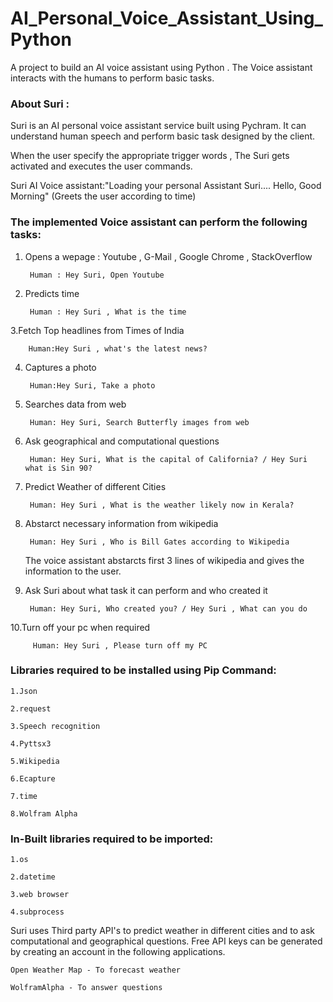 # AI_Personal_Voice_Assistant_Using_Python

A project to build an AI voice assistant using Python . The Voice assistant interacts with the humans to perform basic tasks.


### About Suri :

Suri is an AI personal voice assistant service built using Pychram. It can understand human speech and perform basic task designed by the client.

When the user specify the appropriate trigger words , The Suri gets activated and executes the user commands.


Suri AI Voice assistant:"Loading your personal Assistant Suri....
                          Hello, Good Morning" (Greets the user according to time)



### The implemented Voice assistant can perform the following tasks:


1. Opens a wepage : Youtube , G-Mail , Google Chrome , StackOverflow 
	
	
		Human : Hey Suri, Open Youtube
		
		
2. Predicts time 
	
	
		Human : Hey Suri , What is the time
		
		
3.Fetch Top headlines from Times of India
	
         
		Human:Hey Suri , what's the latest news?
		
		
4. Captures a photo
	
  		
		Human:Hey Suri, Take a photo
		
		
5. Searches data from web
	
   		
		Human: Hey Suri, Search Butterfly images from web
		
		
6. Ask geographical and computational questions
	
  	 	
		Human: Hey Suri, What is the capital of California? / Hey Suri what is Sin 90?
		
		
7. Predict Weather of different Cities
   		
	
		Human: Hey Suri , What is the weather likely now in Kerala?
		
	
8. Abstarct necessary information from wikipedia
	
   		
		Human: Hey Suri , Who is Bill Gates according to Wikipedia
		
		
   The voice assistant abstarcts first 3 lines of wikipedia and gives the information to the user.
	
	
9. Ask Suri about what task it can perform and who created it
	
   		
	  	Human: Hey Suri, Who created you? / Hey Suri , What can you do
		
		
10.Turn off your pc when required
   		

   		 Human: Hey Suri , Please turn off my PC



### Libraries required to be installed using Pip Command:
	
	1.Json
	
	2.request
	
	3.Speech recognition
	
 	4.Pyttsx3
	
	5.Wikipedia
	
	6.Ecapture
	
	7.time
	
	8.Wolfram Alpha


### In-Built libraries required to be imported:

	1.os
	
	2.datetime
	
	3.web browser
	
	4.subprocess



Suri uses Third party API's to predict weather in different cities and to ask computational and geographical questions. 
Free API keys can be generated by creating an account in the following applications.  
	
	Open Weather Map - To forecast weather
	
	WolframAlpha - To answer questions
